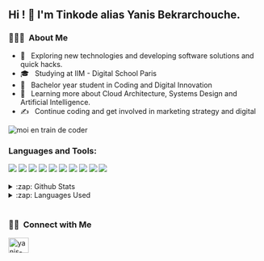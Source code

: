 


<h2> Hi ! 👋 I'm Tinkode alias Yanis Bekrarchouche.</h2>


<h3> 👨🏻‍💻 &nbsp;About Me </h3>

- 🤔 &nbsp; Exploring new technologies and developing software solutions and quick hacks.
- 🎓 &nbsp; Studying at IIM - Digital School Paris
- 💼 &nbsp; Bachelor year student in Coding and Digital Innovation
- 🌱 &nbsp; Learning more about Cloud Architecture, Systems Design and Artificial Intelligence.
- ✍️ &nbsp; Continue coding and get involved in marketing strategy and digital

![moi en train de coder](https://user-images.githubusercontent.com/113121371/190571795-0ec186c7-ae2d-43de-80e6-b1e60c63c093.gif)


### Languages and Tools:
<div display="flex">
  <img src="https://img.shields.io/badge/html5%20-%23E34F26.svg?&style=for-the-badge&logo=html5&logoColor=white">
  <img src="https://img.shields.io/badge/css3%20-%231572B6.svg?&style=for-the-badge&logo=css3&logoColor=white">
  <img src="https://img.shields.io/badge/PHP-777BB4?style=for-the-badge&logo=php&logoColor=white">
  <img src="https://img.shields.io/badge/python%20-%2314354C.svg?&style=for-the-badge&logo=python&logoColor=white">
  <img src="https://img.shields.io/badge/JavaScript-323330?style=for-the-badge&logo=javascript&logoColor=F7DF1E">
  <img src="https://img.shields.io/badge/git%20-%23F05033.svg?&style=for-the-badge&logo=git&logoColor=white"/>
  <img src="https://img.shields.io/badge/github%20-%23121011.svg?&style=for-the-badge&logo=github&logoColor=white"/>
  <img src="https://img.shields.io/badge/Adobe%20XD-470137?style=for-the-badge&logo=Adobe%20XD&logoColor=#FF61F6"/>
  <img src="https://img.shields.io/badge/figma%20-%23F24E1E.svg?&style=for-the-badge&logo=figma&logoColor=white"/>
  <img src="https://img.shields.io/badge/C%2B%2B-00599C?style=for-the-badge&logo=c%2B%2B&logoColor=white" />
</div>
<br/>

<details>
  <summary>:zap: Github Stats</summary>
  <img src="https://github-readme-stats.vercel.app/api?username=tinkode92&&show_icons=true&title_color=222222&icon_color=03A87C&text_color=333333&bg_color=ffffff">
</details>

<details>
  <summary>:zap: Languages Used</summary>
  <img src="https://github-readme-stats.vercel.app/api/top-langs/?username=tinkode92&layout=compact&bg_color=ffffff&text_color=333333">
</details>

<br/>

<h3> 🤝🏻 &nbsp;Connect with Me </h3>

<a href="https://www.linkedin.com/in/yanis-b-437280236/" target="blank"><img align="center" src="https://raw.githubusercontent.com/rahuldkjain/github-profile-readme-generator/master/src/images/icons/Social/linked-in-alt.svg" alt="yanis-bekrarchouche" height="30" width="40" /></a>



